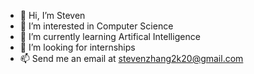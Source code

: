 - 👋 Hi, I’m Steven
- 👀 I’m interested in Computer Science
- 🌱 I’m currently learning Artifical Intelligence
- 💞️ I’m looking for internships
- 📫 Send me an email at stevenzhang2k20@gmail.com

<!---
StevenO7/StevenO7 is a ✨ special ✨ repository because its `README.md` (this file) appears on your GitHub profile.
You can click the Preview link to take a look at your changes.
--->
